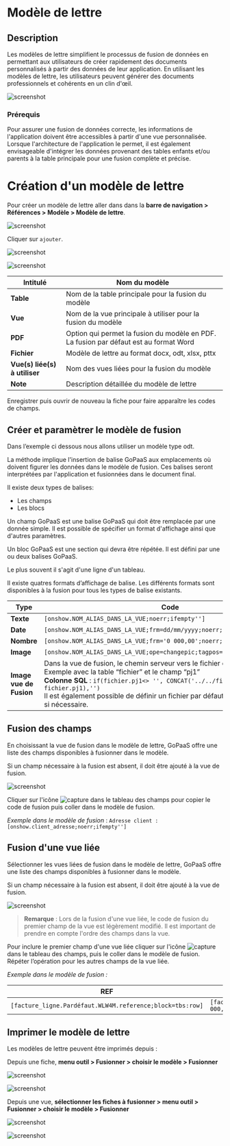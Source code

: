 # Modèle de lettre

## Description

Les modèles de lettre simplifient le processus de fusion de données en permettant aux utilisateurs de créer rapidement des documents personnalisés à partir des données de leur application. En utilisant les modèles de lettre, les utilisateurs peuvent générer des documents professionnels et cohérents en un clin d'œil.

![screenshot](images/image1.png)

### Prérequis

Pour assurer une fusion de données correcte, les informations de l'application doivent être accessibles à partir d'une vue personnalisée. Lorsque l'architecture de l'application le permet, il est également envisageable d'intégrer les données provenant des tables enfants et/ou parents à la table principale pour une fusion complète et précise.

# Création d'un modèle de lettre

Pour créer un modèle de lettre aller dans dans la **barre de navigation > Références > Modèle > Modèle de lettre**.

![screenshot](images/image2.png)

Cliquer sur `ajouter`.

![screenshot](images/image3.png)

![screenshot](images/image4.png)

| Intitulé                             | Nom du modèle                                                                          |
| ------------------------------------- | --------------------------------------------------------------------------------------- |
| **Table**                       | Nom de la table principale pour la fusion du modèle                                    |
| **Vue**                         | Nom de la vue principale à utiliser pour la fusion du modèle                          |
| **PDF**                         | Option qui permet la fusion du modèle en PDF. La fusion par défaut est au format Word |
| **Fichier**                     | Modèle de lettre au format docx, odt, xlsx, pttx                                       |
| **Vue(s) liée(s) à utiliser** | Nom des vues liées pour la fusion du modèle                                           |
| **Note**                        | Description détaillée du modèle de lettre                                            |

Enregistrer puis ouvrir de nouveau la fiche pour faire apparaître les codes de champs.

## Créer et paramètrer le modèle de fusion

Dans l’exemple ci dessous nous allons utiliser un modèle type odt.

La méthode implique l'insertion de balise GoPaaS aux emplacements où doivent figurer les données dans le modèle de fusion. Ces balises seront interprétées par l'application et fusionnées dans le document final.

Il existe deux types de balises:

* Les champs
* Les blocs

Un champ GoPaaS est une balise GoPaaS qui doit être remplacée par une donnée simple. Il est possible de spécifier un format d'affichage ainsi que d'autres paramètres.

Un bloc GoPaaS est une section qui devra être répétée. Il est défini par une ou deux balises GoPaaS.

Le plus souvent il s'agit d'une ligne d'un tableau.

Il existe quatres formats d’affichage de balise. Les différents formats sont disponibles à la fusion pour tous les types de balise existants.

| **Type**                | **Code**                                                                                                                                                                                                                                                                                                                                        |
| ----------------------------- | ----------------------------------------------------------------------------------------------------------------------------------------------------------------------------------------------------------------------------------------------------------------------------------------------------------------------------------------------------- |
| **Texte**               | `[onshow.NOM_ALIAS_DANS_LA_VUE;noerr;ifempty'']`                                                                                                                                                                                                                                                                                                    |
| **Date**                | `[onshow.NOM_ALIAS_DANS_LA_VUE;frm=dd/mm/yyyy;noerr;ifempty'']`                                                                                                                                                                                                                                                                                     |
| **Nombre**              | `[onshow.NOM_ALIAS_DANS_LA_VUE;frm='0 000,00';noerr;ifempty'']`                                                                                                                                                                                                                                                                                     |
| **Image**               | `[onshow.NOM_ALIAS_DANS_LA_VUE;ope=changepic;tagpos=inside;adjust;unique]`                                                                                                                                                                                                                                                                          |
| **Image vue de Fusion** | Dans la vue de fusion, le chemin serveur vers le fichier doit être indiqué :<br />Exemple avec la table “fichier” et le champ “pj1” <br />**Colonne SQL** : `if(fichier.pj1<> '', CONCAT('../../file/fichier/', fichier.pj1),'')`<br /> Il est également possible de définir un fichier par défaut dans la clause `else`, si nécessaire. |

## Fusion des champs

En choisissant la vue de fusion dans le modèle de lettre, GoPaaS offre une liste des champs disponibles à fusionner dans le modèle.

Si un champ nécessaire à la fusion est absent, il doit être ajouté à la vue de fusion.

![screenshot](images/image5.png)

Cliquer sur l'icône ![capture](images/image6.png) dans le tableau des champs pour copier le code de fusion puis coller dans le modèle de fusion.

*Exemple dans le modèle de fusion* : `Adresse client : [onshow.client_adresse;noerr;ifempty'']`

## Fusion d'une vue liée

Sélectionner les vues liées de fusion dans le modèle de lettre, GoPaaS offre une liste des champs disponibles à fusionner dans le modèle.

Si un champ nécessaire à la fusion est absent, il doit être ajouté à la vue de fusion.

![screenshot](images/image7.png)

> **Remarque** : Lors de la fusion d'une vue liée, le code de fusion du premier champ de la vue est légèrement modifié. Il est important de prendre en compte l'ordre des champs dans la vue.

Pour inclure le premier champ d'une vue liée cliquer sur l'icône ![capture](images/image6.png) dans le tableau des champs, puis le coller dans le modèle de fusion. Répéter l’opération pour les autres champs de la vue liée.

*Exemple dans le modèle de fusion :*

| REF                                                          | Montant HT                                                                   | Remise                                                       |
| ------------------------------------------------------------ | ---------------------------------------------------------------------------- | ------------------------------------------------------------ |
| `[facture_ligne.Pardéfaut.WLW4M.reference;block=tbs:row]` | `[facture_ligne.Pardéfaut.WLW4M.facture_ligne_montant_ht;frm='0 000,00']` | `[facture_ligne.Pardéfaut.WLW4M.remise_0;frm='0 000,00']` |

## Imprimer le modèle de lettre

Les modèles de lettre peuvent être imprimés depuis :

Depuis une fiche, **menu outil > Fusionner > choisir le modèle > Fusionner**

![screenshot](images/image10.png)

![screenshot](images/image9.png)

Depuis une vue, **sélectionner les fiches à fusionner > menu outil > Fusionner > choisir le modèle > Fusionner**

![screenshot](images/image8.png)

![screenshot](images/image9.png)

